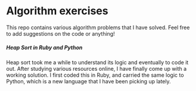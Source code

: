 # Algorithm exercises
This repo contains various algorithm problems that I have solved. Feel free to add suggestions on the code or anything!

##### Heap Sort in Ruby and Python

Heap sort took me a while to understand its logic and eventually to code it out. After studying various resources online, I have finally come up with a working solution. I first coded this in Ruby, and carried the same logic to Python, which is a new language that I have been picking up lately.


